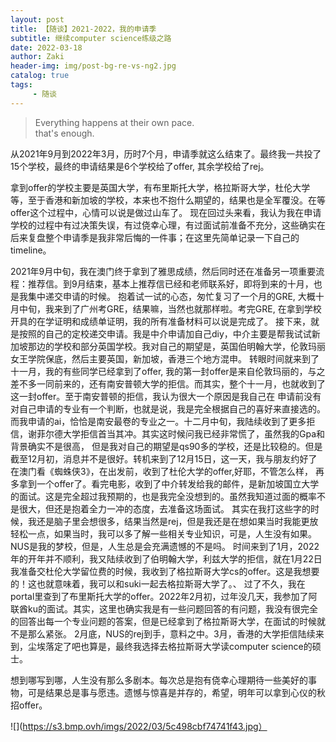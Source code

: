 ```yaml
---
layout: post
title: 【随谈】2021-2022，我的申请季
subtitle: 继续computer science练级之路
date: 2022-03-18
author: Zaki
header-img: img/post-bg-re-vs-ng2.jpg
catalog: true
tags:
     - 随谈
---
```



>   Everything happens at their own pace.<br />
>   that's enough.

从2021年9月到2022年3月，历时7个月，申请季就这么结束了。最终我一共投了15个学校，最终的申请结果是6个学校给了offer, 其余学校给了rej。


拿到offer的学校主要是英国大学，有布里斯托大学，格拉斯哥大学，杜伦大学等，至于香港和新加坡的学校，本来也不抱什么期望的，结果也是全军覆没。在等offer这个过程中，心情可以说是做过山车了。
现在回过头来看，我认为我在申请学校的过程中有过决策失误，有过侥幸心理，有过面试前准备不充分，这些确实在后来复盘整个申请季是我非常后悔的一件事；在这里先简单记录一下自己的timeline。


2021年9月中旬，我在澳门终于拿到了雅思成绩，然后同时还在准备另一项重要流程：推荐信。到9月结束，基本上推荐信已经和老师联系好，即将到来的十月，也是我集中递交申请的时候。
抱着试一试的心态，匆忙复习了一个月的GRE, 大概十月中旬，我来到了广州考GRE，结果嘛，当然也就那样啦。考完GRE, 在拿到学校开具的在学证明和成绩单证明，我的所有准备材料可以说是完成了。
接下来，就是按照的自己的定校递交申请。我是中介申请加自己diy，中介主要是帮我试试新加坡那边的学校和部分英国学校。我对自己的期望是，英国伯明翰大学，伦敦玛丽女王学院保底，然后主要英国，新加坡，香港三个地方混申。
转眼时间就来到了十一月，我的有些同学已经拿到了offer, 我的第一封offer是来自伦敦玛丽的，与之差不多一同前来的，还有南安普顿大学的拒信。而其实，整个十一月，也就收到了这一封offer。至于南安普顿的拒信，我认为很大一个原因是我自己在
申请前没有对自己申请的专业有一个判断，也就是说，我是完全根据自己的喜好来直接选的。而我申请的ai，恰恰是南安最卷的专业之一。十二月中旬，我陆续收到了更多拒信，谢菲尔德大学拒信首当其冲。其实这时候问我已经非常慌了，虽然我的Gpa和背景确实不是很高，
但是我对自己的期望是qs90多的学校，还是比较稳的。但是截至12月初，消息并不是很好。转机来到了12月15日，这一天，我与朋友约好了在澳门看《蜘蛛侠3》，在出发前，收到了杜伦大学的offer,好耶，不管怎么样，
再多拿到一个offer了。看完电影，收到了中介转发给我的邮件，是新加坡国立大学的面试。这是完全超过我预期的，也是我完全没想到的。虽然我知道过面的概率不是很大，但还是抱着全力一冲的态度，去准备这场面试。
其实在我打这些字的时候，我还是脑子里会想很多，结果当然是rej，但是我还是在想如果当时我能更放轻松一点，如果当时，我可以多了解一些相关专业知识，可是，人生没有如果。NUS是我的梦校，但是，人生总是会充满遗憾的不是吗。
时间来到了1月，2022年的开年并不顺利，我又陆续收到了伯明翰大学，利兹大学的拒信，就在1月22日我准备交杜伦大学留位费的时候，我收到了格拉斯哥大学cs的offer。这是我想要的！这也就意味着，我可以和suki一起去格拉斯哥大学了。、
过了不久，我在portal里查到了布里斯托大学的offer。2022年2月初，过年没几天，我参加了阿联酋ku的面试。其实，这里也确实我是有一些问题回答的有问题，我没有很完全的回答出每一个专业问题的答案，但是已经拿到了格拉斯哥大学，在面试的时候就不是那么紧张。
2月底，NUS的rej到手，意料之中。3月，香港的大学拒信陆续来到，尘埃落定了吧也算是，最终我选择去格拉斯哥大学读computer science的硕士。

想到哪写到哪，人生没有那么多剧本。每次总是抱有侥幸心理期待一些美好的事物，可是结果总是事与愿违。遗憾与惊喜是并存的，希望，明年可以拿到心仪的秋招offer。

![](https://s3.bmp.ovh/imgs/2022/03/5c498cbf74741f43.jpg）
  
